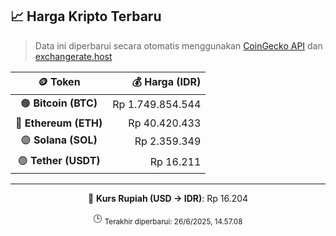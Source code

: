 

<!-- HARGA_KRIPTO -->
## 📈 Harga Kripto Terbaru

> Data ini diperbarui secara otomatis menggunakan [CoinGecko API](https://www.coingecko.com/) dan [exchangerate.host](https://exchangerate.host/)

<div align="center">

| 🪙 Token | 💰 Harga (IDR) |
|:------:|---------------:|
| 🟠 **Bitcoin (BTC)**   | Rp 1.749.854.544 |
| 🔵 **Ethereum (ETH)**  | Rp 40.420.433 |
| 🟣 **Solana (SOL)**    | Rp 2.359.349 |
| 🟢 **Tether (USDT)**   | Rp 16.211 |

---

💱 **Kurs Rupiah (USD → IDR)**: Rp 16.204

🕒 <sub>Terakhir diperbarui: 26/6/2025, 14.57.08</sub>

</div>
<!-- /HARGA_KRIPTO -->